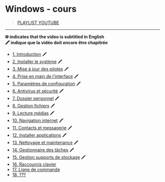# Windows - cours

> [PLAYLIST YOUTUBE](https://www.youtube.com/playlist?list=PLrSOXFDHBtfFl6k7dLGdm3vrqYufjpwBw)

---

**🌐 indicates that the video is subtitled in English**<br>
**🖍 indique que la vidéo doit encore être chapitrée**

+ [1. Introduction](https://www.youtube.com/watch?v=llfX-7RNwDM) 🖍
+ [2. Installer le système](https://www.youtube.com/watch?v=kKoOjrNzhtQ) 🖍
+ [3. Mise à jour des pilotes](https://www.youtube.com/watch?v=1svnME_vEao) 🖍
+ [4. Prise en main de l'interface](https://www.youtube.com/watch?v=y7a521VyWQ4) 🖍
+ [5. Paramètres de configuration](https://www.youtube.com/watch?v=c88NIKuGVCIs) 🖍
+ [6. Antivirus et sécurité](https://www.youtube.com/watch?v=9nvNGk-JA0A) 🖍
+ [7. Dossier personnel](https://www.youtube.com/watch?v=z_AMq3vB--M) 🖍
+ [8. Gestion fichiers](https://www.youtube.com/watch?v=crdv_xEBnAI) 🖍
+ [9. Lecture médias](https://www.youtube.com/watch?v=-q2eSc_mtx8) 🖍
+ [10. Navigation internet](https://www.youtube.com/watch?v=qGEfu-gokrM) 🖍
+ [11. Contacts et messagerie](https://www.youtube.com/watch?v=uCADqSUp0CQ) 🖍
+ [12. Installer applications](https://www.youtube.com/watch?v=DGN6lX7rcU0) 🖍
+ [13. Nettoyage et maintenance](https://www.youtube.com/watch?v=md-2nQlpQEo) 🖍
+ [14. Gestionnaire des tâches](https://www.youtube.com/watch?v=0AA0eOGKcDc) 🖍
+ [15. Gestion supports de stockage](https://www.youtube.com/watch?v=2lf7zkxMuOE) 🖍
+ [16. Raccourcis clavier](https://www.youtube.com/watch?v=SlcOSZQZaPY)
+ [17. Ligne de commande](https://www.youtube.com/watch?v=EGMR9MntT80)
+ [18. ???](#)
